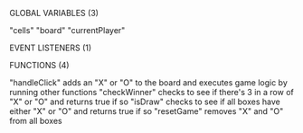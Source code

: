 GLOBAL VARIABLES (3)

"cells" 
"board"
"currentPlayer"

EVENT LISTENERS (1)

FUNCTIONS (4)

"handleClick" 
    adds an "X" or "O" to the board and executes game logic by running other functions
"checkWinner"
    checks to see if there's 3 in a row of "X" or "O"
    and returns true if so
"isDraw"
    checks to see if all boxes have either "X" or "O"
    and returns true if so
"resetGame"
    removes "X" and "O" from all boxes 
